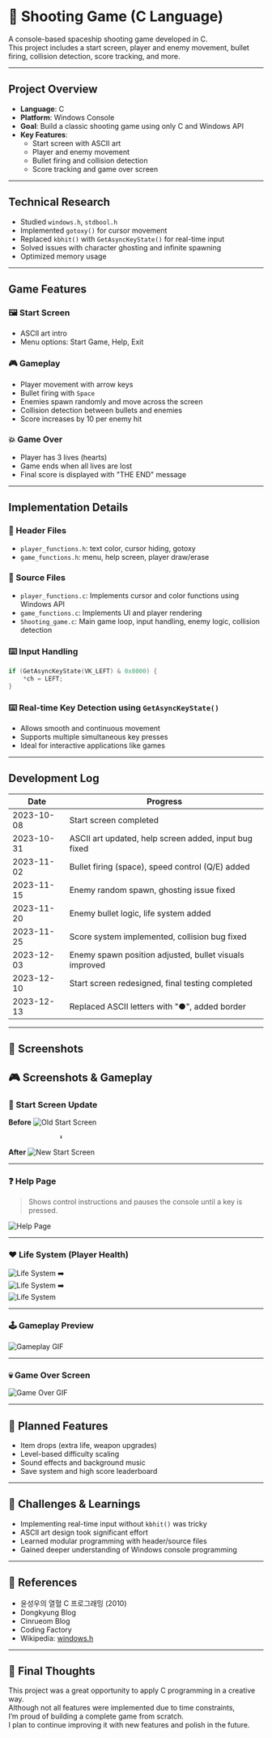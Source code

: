 # 🚀 Shooting Game (C Language)

A console-based spaceship shooting game developed in C.  
This project includes a start screen, player and enemy movement, bullet firing, collision detection, score tracking, and more.

---

##  Project Overview

- **Language**: C
- **Platform**: Windows Console
- **Goal**: Build a classic shooting game using only C and Windows API
- **Key Features**:
  - Start screen with ASCII art
  - Player and enemy movement
  - Bullet firing and collision detection
  - Score tracking and game over screen

---

## Technical Research

- Studied `windows.h`, `stdbool.h`
- Implemented `gotoxy()` for cursor movement
- Replaced `kbhit()` with `GetAsyncKeyState()` for real-time input
- Solved issues with character ghosting and infinite spawning
- Optimized memory usage

---

##  Game Features

### 🖼️ Start Screen
- ASCII art intro
- Menu options: Start Game, Help, Exit

### 🎮 Gameplay
- Player movement with arrow keys
- Bullet firing with `Space`
- Enemies spawn randomly and move across the screen
- Collision detection between bullets and enemies
- Score increases by 10 per enemy hit

### 💥 Game Over
- Player has 3 lives (hearts)
- Game ends when all lives are lost
- Final score is displayed with "THE END" message

---

## Implementation Details

### 📁 Header Files
- `player_functions.h`: text color, cursor hiding, gotoxy
- `game_functions.h`: menu, help screen, player draw/erase

### 📂 Source Files
- `player_functions.c`: Implements cursor and color functions using Windows API
- `game_functions.c`: Implements UI and player rendering
- `Shooting_game.c`: Main game loop, input handling, enemy logic, collision detection

### ⌨️ Input Handling
```c
if (GetAsyncKeyState(VK_LEFT) & 0x8000) {
    *ch = LEFT;
}
```

### ⌨️ Real-time Key Detection using `GetAsyncKeyState()`

- Allows smooth and continuous movement  
- Supports multiple simultaneous key presses  
- Ideal for interactive applications like games  

---

## Development Log

| Date       | Progress |
|------------|----------|
| 2023-10-08 | Start screen completed |
| 2023-10-31 | ASCII art updated, help screen added, input bug fixed |
| 2023-11-02 | Bullet firing (space), speed control (Q/E) added |
| 2023-11-15 | Enemy random spawn, ghosting issue fixed |
| 2023-11-20 | Enemy bullet logic, life system added |
| 2023-11-25 | Score system implemented, collision bug fixed |
| 2023-12-03 | Enemy spawn position adjusted, bullet visuals improved |
| 2023-12-10 | Start screen redesigned, final testing completed |
| 2023-12-13 | Replaced ASCII letters with "●", added border |

---

## 📸 Screenshots

## 🎮 Screenshots & Gameplay

### 🧵 Start Screen Update

**Before**
![Old Start Screen](images/start_old.png)

                  ⬇️

**After**
![New Start Screen](images/start_new.png)

---

### ❓ Help Page  
> Shows control instructions and pauses the console until a key is pressed.

![Help Page](images/help_page.png)

---

### ❤️ Life System (Player Health)
![Life System](images/life1.png)
 ➡️  
![Life System](images/life2.png)
 ➡️  
![Life System](images/life3.png)

---

### 🕹️ Gameplay Preview
![Gameplay GIF](images/gamePlay.gif)

---

### 💀 Game Over Screen
![Game Over GIF](images/gameover.gif)



---

## 🔧 Planned Features

- Item drops (extra life, weapon upgrades)  
- Level-based difficulty scaling  
- Sound effects and background music  
- Save system and high score leaderboard  

---

## 🧠 Challenges & Learnings

- Implementing real-time input without `kbhit()` was tricky  
- ASCII art design took significant effort  
- Learned modular programming with header/source files  
- Gained deeper understanding of Windows console programming  

---

## 📌 References

- 윤성우의 열혈 C 프로그래밍 (2010)  
- Dongkyung Blog  
- Cinrueom Blog  
- Coding Factory  
- Wikipedia: [windows.h](https://ko.wikipedia.org/wiki/Windows.h)

---

## 🙌 Final Thoughts

This project was a great opportunity to apply C programming in a creative way.  
Although not all features were implemented due to time constraints,  
I’m proud of building a complete game from scratch.  
I plan to continue improving it with new features and polish in the future.



